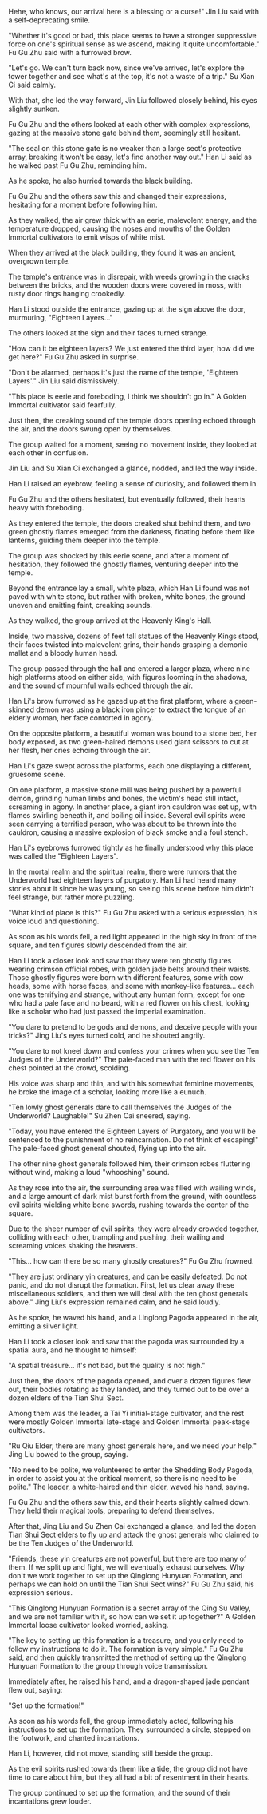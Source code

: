 Hehe, who knows, our arrival here is a blessing or a curse!" Jin Liu said with a self-deprecating smile.

"Whether it's good or bad, this place seems to have a stronger suppressive force on one's spiritual sense as we ascend, making it quite uncomfortable." Fu Gu Zhu said with a furrowed brow.

"Let's go. We can't turn back now, since we've arrived, let's explore the tower together and see what's at the top, it's not a waste of a trip." Su Xian Ci said calmly.

With that, she led the way forward, Jin Liu followed closely behind, his eyes slightly sunken.

Fu Gu Zhu and the others looked at each other with complex expressions, gazing at the massive stone gate behind them, seemingly still hesitant.

"The seal on this stone gate is no weaker than a large sect's protective array, breaking it won't be easy, let's find another way out." Han Li said as he walked past Fu Gu Zhu, reminding him.

As he spoke, he also hurried towards the black building.

Fu Gu Zhu and the others saw this and changed their expressions, hesitating for a moment before following him.

As they walked, the air grew thick with an eerie, malevolent energy, and the temperature dropped, causing the noses and mouths of the Golden Immortal cultivators to emit wisps of white mist.

When they arrived at the black building, they found it was an ancient, overgrown temple.

The temple's entrance was in disrepair, with weeds growing in the cracks between the bricks, and the wooden doors were covered in moss, with rusty door rings hanging crookedly.

Han Li stood outside the entrance, gazing up at the sign above the door, murmuring, "Eighteen Layers..."

The others looked at the sign and their faces turned strange.

"How can it be eighteen layers? We just entered the third layer, how did we get here?" Fu Gu Zhu asked in surprise.

"Don't be alarmed, perhaps it's just the name of the temple, 'Eighteen Layers'." Jin Liu said dismissively.

"This place is eerie and foreboding, I think we shouldn't go in." A Golden Immortal cultivator said fearfully.

Just then, the creaking sound of the temple doors opening echoed through the air, and the doors swung open by themselves.

The group waited for a moment, seeing no movement inside, they looked at each other in confusion.

Jin Liu and Su Xian Ci exchanged a glance, nodded, and led the way inside.

Han Li raised an eyebrow, feeling a sense of curiosity, and followed them in.

Fu Gu Zhu and the others hesitated, but eventually followed, their hearts heavy with foreboding.

As they entered the temple, the doors creaked shut behind them, and two green ghostly flames emerged from the darkness, floating before them like lanterns, guiding them deeper into the temple.

The group was shocked by this eerie scene, and after a moment of hesitation, they followed the ghostly flames, venturing deeper into the temple.

Beyond the entrance lay a small, white plaza, which Han Li found was not paved with white stone, but rather with broken, white bones, the ground uneven and emitting faint, creaking sounds.

As they walked, the group arrived at the Heavenly King's Hall.

 Inside, two massive, dozens of feet tall statues of the Heavenly Kings stood, their faces twisted into malevolent grins, their hands grasping a demonic mallet and a bloody human head.

The group passed through the hall and entered a larger plaza, where nine high platforms stood on either side, with figures looming in the shadows, and the sound of mournful wails echoed through the air.

Han Li's brow furrowed as he gazed up at the first platform, where a green-skinned demon was using a black iron pincer to extract the tongue of an elderly woman, her face contorted in agony.

On the opposite platform, a beautiful woman was bound to a stone bed, her body exposed, as two green-haired demons used giant scissors to cut at her flesh, her cries echoing through the air.

Han Li's gaze swept across the platforms, each one displaying a different, gruesome scene.

On one platform, a massive stone mill was being pushed by a powerful demon, grinding human limbs and bones, the victim's head still intact, screaming in agony.
In another place, a giant iron cauldron was set up, with flames swirling beneath it, and boiling oil inside. Several evil spirits were seen carrying a terrified person, who was about to be thrown into the cauldron, causing a massive explosion of black smoke and a foul stench.

Han Li's eyebrows furrowed tightly as he finally understood why this place was called the "Eighteen Layers".

In the mortal realm and the spiritual realm, there were rumors that the Underworld had eighteen layers of purgatory. Han Li had heard many stories about it since he was young, so seeing this scene before him didn't feel strange, but rather more puzzling.

"What kind of place is this?" Fu Gu Zhu asked with a serious expression, his voice loud and questioning.

As soon as his words fell, a red light appeared in the high sky in front of the square, and ten figures slowly descended from the air.

Han Li took a closer look and saw that they were ten ghostly figures wearing crimson official robes, with golden jade belts around their waists. Those ghostly figures were born with different features, some with cow heads, some with horse faces, and some with monkey-like features... each one was terrifying and strange, without any human form, except for one who had a pale face and no beard, with a red flower on his chest, looking like a scholar who had just passed the imperial examination.

"You dare to pretend to be gods and demons, and deceive people with your tricks?" Jing Liu's eyes turned cold, and he shouted angrily.

"You dare to not kneel down and confess your crimes when you see the Ten Judges of the Underworld?" The pale-faced man with the red flower on his chest pointed at the crowd, scolding.

His voice was sharp and thin, and with his somewhat feminine movements, he broke the image of a scholar, looking more like a eunuch.

"Ten lowly ghost generals dare to call themselves the Judges of the Underworld? Laughable!" Su Zhen Cai sneered, saying.

"Today, you have entered the Eighteen Layers of Purgatory, and you will be sentenced to the punishment of no reincarnation. Do not think of escaping!" The pale-faced ghost general shouted, flying up into the air.

The other nine ghost generals followed him, their crimson robes fluttering without wind, making a loud "whooshing" sound.

As they rose into the air, the surrounding area was filled with wailing winds, and a large amount of dark mist burst forth from the ground, with countless evil spirits wielding white bone swords, rushing towards the center of the square.

Due to the sheer number of evil spirits, they were already crowded together, colliding with each other, trampling and pushing, their wailing and screaming voices shaking the heavens.

"This... how can there be so many ghostly creatures?" Fu Gu Zhu frowned.

"They are just ordinary yin creatures, and can be easily defeated. Do not panic, and do not disrupt the formation. First, let us clear away these miscellaneous soldiers, and then we will deal with the ten ghost generals above." Jing Liu's expression remained calm, and he said loudly.

As he spoke, he waved his hand, and a Linglong Pagoda appeared in the air, emitting a silver light.

Han Li took a closer look and saw that the pagoda was surrounded by a spatial aura, and he thought to himself:

"A spatial treasure... it's not bad, but the quality is not high."

Just then, the doors of the pagoda opened, and over a dozen figures flew out, their bodies rotating as they landed, and they turned out to be over a dozen elders of the Tian Shui Sect.

Among them was the leader, a Tai Yi initial-stage cultivator, and the rest were mostly Golden Immortal late-stage and Golden Immortal peak-stage cultivators.

"Ru Qiu Elder, there are many ghost generals here, and we need your help." Jing Liu bowed to the group, saying.

"No need to be polite, we volunteered to enter the Shedding Body Pagoda, in order to assist you at the critical moment, so there is no need to be polite." The leader, a white-haired and thin elder, waved his hand, saying.

Fu Gu Zhu and the others saw this, and their hearts slightly calmed down. They held their magical tools, preparing to defend themselves.

After that, Jing Liu and Su Zhen Cai exchanged a glance, and led the dozen Tian Shui Sect elders to fly up and attack the ghost generals who claimed to be the Ten Judges of the Underworld.

"Friends, these yin creatures are not powerful, but there are too many of them. If we split up and fight, we will eventually exhaust ourselves. Why don't we work together to set up the Qinglong Hunyuan Formation, and perhaps we can hold on until the Tian Shui Sect wins?" Fu Gu Zhu said, his expression serious.

"This Qinglong Hunyuan Formation is a secret array of the Qing Su Valley, and we are not familiar with it, so how can we set it up together?" A Golden Immortal loose cultivator looked worried, asking.

"The key to setting up this formation is a treasure, and you only need to follow my instructions to do it. The formation is very simple." Fu Gu Zhu said, and then quickly transmitted the method of setting up the Qinglong Hunyuan Formation to the group through voice transmission.

Immediately after, he raised his hand, and a dragon-shaped jade pendant flew out, saying:

"Set up the formation!"

As soon as his words fell, the group immediately acted, following his instructions to set up the formation. They surrounded a circle, stepped on the footwork, and chanted incantations.

Han Li, however, did not move, standing still beside the group.

As the evil spirits rushed towards them like a tide, the group did not have time to care about him, but they all had a bit of resentment in their hearts.

The group continued to set up the formation, and the sound of their incantations grew louder.